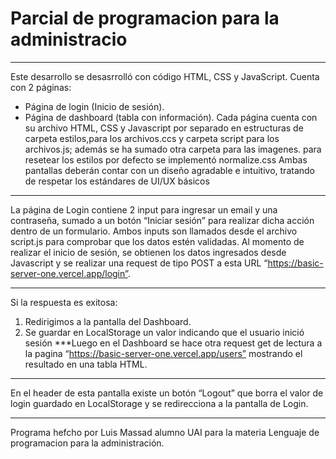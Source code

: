 # Parcial de programacion para la administracio
***
Este desarrollo se desasrrolló con código HTML, CSS y JavaScript.
Cuenta con 2 páginas:
- Página de login (Inicio de sesión).
- Página de dashboard (tabla con información).
Cada página cuenta con su archivo HTML, CSS y Javascript por separado en estructuras de carpeta estilos,para los archivos.ccs y carpeta script para los archivos.js; además se ha sumado otra carpeta para las imagenes.
para resetear los estilos por defecto se implementó normalize.css Ambas pantallas deberán contar con un
diseño agradable e intuitivo, tratando de respetar los estándares de UI/UX básicos
***
La página de Login contiene 2 input para ingresar un email y una contraseña, sumado a un botón  “Iniciar sesión” para realizar dicha acción dentro de un formulario.
Ambos inputs son llamados desde el archivo script.js para comprobar que los datos estén validadas.
Al momento de realizar el inicio de sesión, se obtienen los datos ingresados desde Javascript y se realizar una request de tipo POST a esta URL “https://basic-server-one.vercel.app/login”.
***
Si la respuesta es exitosa:
1. Redirigimos a la pantalla del Dashboard.
2. Se guardar en LocalStorage un valor indicando que el usuario inició sesión
***Luego en el Dashboard se hace otra request get de lectura a la pagina “https://basic-server-one.vercel.app/users” mostrando el resultado en una tabla HTML. 
***
En el header de esta pantalla existe un botón “Logout” que borra el valor de login guardado en
LocalStorage y se redirecciona a la pantalla de Login.
*****
Programa hefcho por Luis Massad alumno UAI para la materia Lenguaje de programacion para la administración.
